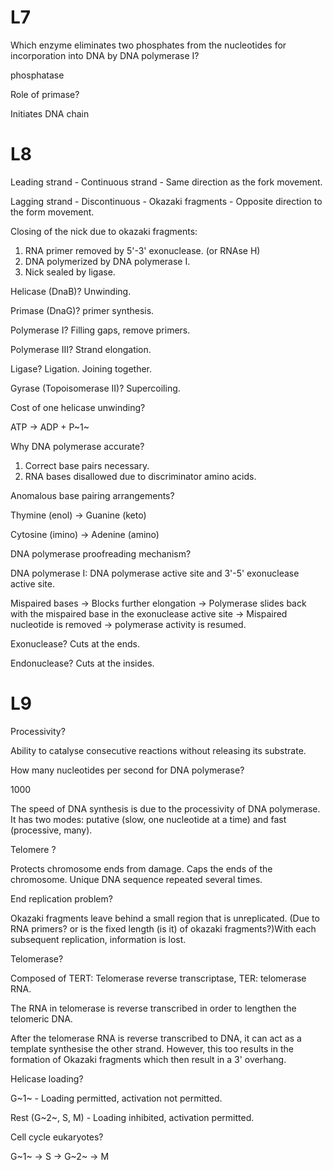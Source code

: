 # L7

Which enzyme eliminates two phosphates from the nucleotides for incorporation into DNA by DNA polymerase I?

phosphatase

Role of primase?

Initiates DNA chain

# L8

Leading strand - Continuous strand - Same direction as the fork movement.

Lagging strand - Discontinuous - Okazaki fragments - Opposite direction to the form movement.

Closing of the nick due to okazaki fragments:

1. RNA primer removed by 5'-3' exonuclease. (or RNAse H)
2. DNA polymerized by DNA polymerase I.
3. Nick sealed by ligase.

Helicase (DnaB)? Unwinding.

Primase (DnaG)? primer synthesis. 

Polymerase I? Filling gaps, remove primers.

Polymerase III? Strand elongation.

Ligase? Ligation. Joining together.

Gyrase (Topoisomerase II)? Supercoiling.

Cost of one helicase unwinding?

ATP $\rightarrow$ ADP + P~1~

Why DNA polymerase accurate?

1. Correct base pairs necessary.
2. RNA bases disallowed due to discriminator amino acids.

Anomalous base pairing arrangements?

Thymine (enol) $\rightarrow$ Guanine (keto)

Cytosine (imino) $\rightarrow$ Adenine (amino)

DNA polymerase proofreading mechanism?

DNA polymerase I: DNA polymerase active site and 3'-5' exonuclease active site.

Mispaired bases $\rightarrow$ Blocks further elongation $\rightarrow$ Polymerase slides back with the mispaired base in the exonuclease active site $\rightarrow$ Mispaired nucleotide is removed $\rightarrow$ polymerase activity is resumed.

Exonuclease? Cuts at the ends.

Endonuclease? Cuts at the insides.

# L9

Processivity?

Ability to catalyse consecutive reactions without releasing its substrate.

How many nucleotides per second for DNA polymerase?

1000

The speed of DNA synthesis is due to the processivity of DNA polymerase. It has two modes: putative (slow, one nucleotide at a time) and fast (processive, many).

Telomere ?

Protects chromosome ends from damage. Caps the ends of the chromosome. Unique DNA sequence repeated several times. 

End replication problem?

Okazaki fragments leave behind a small region that is unreplicated. (Due to RNA primers? or is the fixed length (is it) of okazaki fragments?)With each subsequent replication, information is lost. 

Telomerase? 

Composed of TERT: Telomerase reverse transcriptase, TER: telomerase RNA.

The RNA in telomerase is reverse transcribed in order to lengthen the telomeric DNA. 

After the telomerase RNA is reverse transcribed to DNA, it can act as a template synthesise the other strand. However, this too results in the formation of Okazaki fragments which then result in a 3' overhang.

Helicase loading?

G~1~ - Loading permitted, activation not permitted.

Rest (G~2~, S, M) - Loading inhibited, activation permitted.

Cell cycle eukaryotes?

G~1~ $\rightarrow$ S $\rightarrow$ G~2~ $\rightarrow$ M

